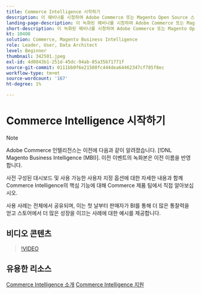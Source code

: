 ```yaml
---
title: Commerce Intelligence 시작하기
description: 이 웨비나를 시청하여 Adobe Commerce 또는 Magento Open Source 스토어에 대한 Commerce Intelligence의 핵심 기능에 대해 알아보십시오.
landing-page-description: 이 녹화된 웨비나를 시청하여 Adobe Commerce 또는 Magento Open Source 스토어에 대한 Commerce Intelligence의 핵심 기능에 대해 알아보십시오.
short-description: 이 녹화된 웨비나를 시청하여 Adobe Commerce 또는 Magento Open Source 스토어에 대한 Commerce Intelligence의 핵심 기능에 대해 알아보십시오.
kt: 10408
solution: Commerce, Magento Business Intelligence
role: Leader, User, Data Architect
level: Beginner
thumbnail: 342501.jpeg
exl-id: 4d0843b1-251d-45dc-94ab-85a35b71771f
source-git-commit: 0111bb0f6e21580fc444dea64462347cf785f8ec
workflow-type: tm+mt
source-wordcount: '167'
ht-degree: 1%

---
```


# Commerce Intelligence 시작하기

>[!NOTE]
>
>Adobe Commerce 인텔리전스는 이전에 다음과 같이 알려졌습니다. [!DNL Magento Business Intelligence (MBI)]. 이전 이벤트의 녹화본은 이전 이름을 반영합니다.

사전 구성된 대시보드 및 사용 가능한 사용자 지정 옵션에 대한 자세한 내용과 함께 Commerce Intelligence의 핵심 기능에 대해 Commerce 제품 팀에서 직접 알아보십시오.

사용 사례는 전체에서 공유되며, 이는 첫 날부터 판매자가 BI를 통해 더 많은 통찰력을 얻고 스토어에서 더 많은 성장을 이끄는 사례에 대한 예시를 제공합니다.

## 비디오 콘텐츠

>[!VIDEO](https://video.tv.adobe.com/v/342501?quality=12&learn=on)

## 유용한 리소스

[Commerce Intelligence 소개](https://experienceleague.adobe.com/docs/commerce-business-intelligence/mbi/getting-started.html)
[Commerce Intelligence 지원](https://experienceleague.adobe.com/docs/commerce-knowledge-base/kb/troubleshooting/miscellaneous/mbi-service-policies.html)
